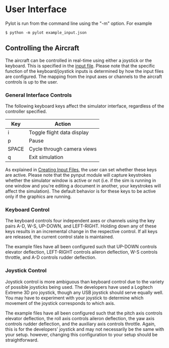 # User Interface
Pylot is run from the command line using the "-m" option. For example

    $ python -m pylot example_input.json

## Controlling the Aircraft
The aircraft can be controlled in real-time using either a joystick or the keyboard. This is specified in the [input file](creating_input_files). Please note that the specific function of the keyboard/joystick inputs is determined by how the input files are configured. The mapping from the input axes or channels to the aircraft controls is up to the user.

### General Interface Controls
The following keyboard keys affect the simulator interface, regardless of the controller specified.

| Key   | Action                        |
| ----- | ----------------------------- |
| i     | Toggle flight data display    |
| p     | Pause                         |
| SPACE | Cycle through camera views    |
| q     | Exit simulation               |

As explained in [Creating Input Files](creating_input_files), the user can set whether these keys are active. Please note that the pynput module will capture keystrokes whether the simulator window is active or not (i.e. if the sim is running in one window and you're editing a document in another, your keystrokes will affect the simulation). The default behavior is for these keys to be active only if the graphics are running.

### Keyboard Control
The keyboard controls four independent axes or channels using the key pairs A-D, W-S, UP-DOWN, and LEFT-RIGHT. Holding down any of these keys results in an incremental change in the respective control. If all keys are released, the current control state is maintained.

The example files have all been configured such that UP-DOWN controls elevator deflection, LEFT-RIGHT controls aileron deflection, W-S controls throttle, and A-D controls rudder deflection.

### Joystick Control
Joystick control is more ambiguous than keyboard control due to the variety of possible joysticks being used. The developers have used a Logitech Extreme 3D pro joystick, though any USB joystick should serve equally well. You may have to experiment with your joystick to determine which movement of the joystick corresponds to which axis.

The example files have all been configured such that the pitch axis controls elevator deflection, the roll axis controls aileron deflection, the yaw axis controls rudder deflection, and the auxiliary axis controls throttle. Again, this is for the developers' joystick and may not necessarily be the same with your setup. however, changing this configuration to your setup should be straightforward.